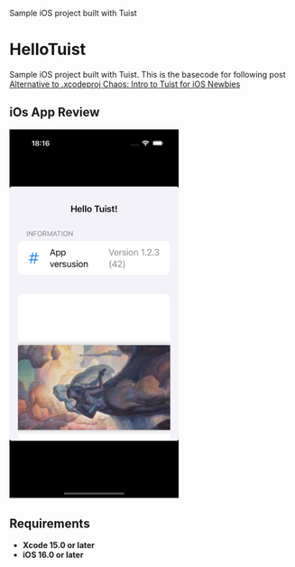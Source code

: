
Sample iOS project built with Tuist


# HelloTuist
Sample iOS project built with Tuist. This is the basecode for following post [Alternative to .xcodeproj Chaos: Intro to Tuist for iOS Newbies](https://javios.eu/xcode/alternative-to-xcodeproj-chaos-intro-to-tuist-for-ios-newbies/)

## iOs App Review
<img src="media/review.jpg" alt="Playground on action" width="300">

## Requirements

- **Xcode 15.0 or later**
- **iOS 16.0 or later**
